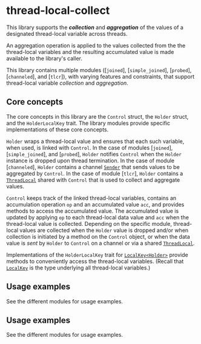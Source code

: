 # thread-local-collect

This library supports the **_collection_** and **_aggregation_** of the values of a designated thread-local variable across threads.

An aggregation operation is applied to the values collected from the the thread-local variables and the resulting accumulated value is made available to the library's caller.

This library contains multiple modules ([`joined`], [`simple_joined`], [`probed`], [`channeled`], and [`tlcr`]), with varying features and constraints, that support thread-local variable _collection_ and _aggregation_.

## Core concepts

The core concepts in this library are the `Control` struct, the `Holder` struct, and the `HolderLocalKey` trait.
The library modules provide specific implementations of these core concepts.

`Holder` wraps a thread-local value and ensures that each such variable, when used, is linked with `Control`. In the case of modules [`joined`], [`simple_joined`], and [`probed`], `Holder` notifies `Control` when the `Holder` instance is dropped upon thread termination. In the case of module [`channeled`], `Holder` contains a channel [`Sender`](std::sync::mpsc::Sender) that sends values to be aggregated by `Control`. In the case of module [`tlcr`], `Holder` contains a [`ThreadLocal`](https://docs.rs/thread_local/latest/thread_local/) shared with `Control` that is used to collect and aggregate values.

`Control` keeps track of the linked thread-local variables, contains an accumulation operation `op` and an accumulated value `acc`, and provides methods to access the accumulated value. The accumulated value is updated by applying `op` to each thread-local data value and `acc` when the thread-local value is collected. Depending on the specific module, thread-local values are collected when the `Holder` value is dropped and/or when collection is initiated by a method on the `Control` object, or when the data value is _sent_ by `Holder` to `Control` on a channel or via a shared [`ThreadLocal`](https://docs.rs/thread_local/latest/thread_local/).

Implementations of the `HolderLocalKey` trait for [`LocalKey<Holder>`](std::thread::LocalKey) provide methods to conveniently access the thread-local variables. (Recall that [`LocalKey`](std::thread::LocalKey) is the type underlying all thread-local variables.)

## Usage examples

See the different modules for usage examples.

## Usage examples

See the different modules for usage examples.
